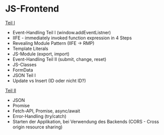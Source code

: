 # JS-Frontend

[Teil I](100-JS-Frontend-Teil-I.md)

- Event-Handling Teil I (window.addEventListner)
- IIFE - immediately invoked function expression in 4 Steps
- Revealing Module Pattern (IIFE -> RMP)
- Template Literals
- JS-Module (export, import)
- Event-Handling Teil II (submit, change, reset)
- JS-Classes
- FormData
- JSON Teil I
- Update vs Insert (ID oder nicht ID?)


[Teil II](100-JS-Frontend-Teil-I.md)

- JSON
- Promise
- Fetch-API, Promise, async/await
- Error-Handling (try/catch)
- Starten der Applikation, bei Verwendung des Backends (CORS - Cross origin resource sharing)